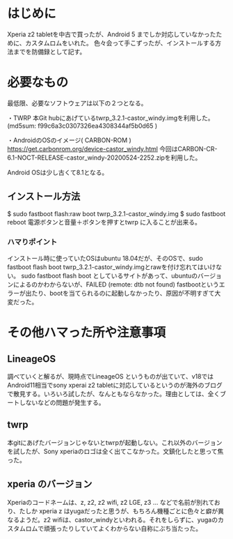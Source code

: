 # はじめに
Xperia z2 tabletを中古で買ったが、Android 5 までしか対応していなかったために、カスタムロムをいれた。
色々会って手こずったが、インストールする方法までを防備録として記す。

# 必要なもの

最低限、必要なソフトウェアは以下の２つとなる。

・TWRP
本Git hubにあげているtwrp_3.2.1-castor_windy.imgを利用した。
(md5sum: f99c6a3c0307326ea4308344af5b0d65 )

・AndroidのOSのイメージ( CARBON-ROM )
https://get.carbonrom.org/device-castor_windy.html
今回はCARBON-CR-6.1-NOCT-RELEASE-castor_windy-20200524-2252.zipを利用した。

Android OSは少し古くて8.1となる。

## インストール方法

$ sudo fastboot flash:raw boot twrp_3.2.1-castor_windy.img
$ sudo fastboot reboot
電源ボタンと音量＋ボタンを押すとtwrp に入ることが出来る。

### ハマりポイント
インストール時に使っていたOSはubuntu 18.04だが、そのOSで、sudo fastboot flash boot twrp_3.2.1-castor_windy.imgとrawを付け忘れてはいけない。
sudo fastboot flash boot としているサイトがあって、ubuntuのバージョンによるのかわからないが、FAILED (remote: dtb not found) fastbootというエラーが出たり、bootを当てられるのに起動しなかったり、原因が不明すぎて大変だった。


# その他ハマった所や注意事項
## LineageOS
調べていくと解るが、現時点でLineageOS というものが出ていて、v18ではAndroid11相当でsony xperai z2 tabletに対応しているというのが海外のブログで散見する。いろいろ試したが、なんともならなかった。理由としては、全くブートしないなどの問題が発生する。
## twrp
本gitにあげたバージョンじゃないとtwrpが起動しない。これ以外のバージョンを試したが、Sony xperiaのロゴは全く出てこなかった。文鎮化したと思って焦った。
## xperia のバージョン
Xperiaのコードネームは、z, z2, z2 wifi, z2 LGE, z3 ... などで名前が別れており、たしか xperia z はyugaだったと思うが、もちろん機種ごとに色々と癖が異なるようだ。z2 wifiは、castor_windyといわれる。それをしらずに、yugaのカスタムロムで頑張ったりしていてよくわからない自称にぶち当たった。
